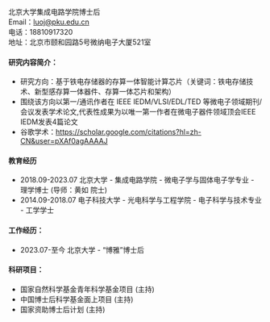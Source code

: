 
北京大学集成电路学院博士后 \
Email：luoj@pku.edu.cn \
电话：18810917320 \
地址：北京市颐和园路5号微纳电子大厦521室

#### 研究内容简介：
- 研究方向：基于铁电存储器的存算一体智能计算芯片（关键词：铁电存储技术、新型感存算一体器件、存算一体芯片和架构）
- 围绕该方向以第一/通讯作者在 IEEE IEDM/VLSI/EDL/TED 等微电子领域期刊/会议发表学术论文,代表性成果为以唯一第一作者在微电子器件领域顶会IEEE IEDM发表4篇论文
- 谷歌学术：https://scholar.google.com/citations?hl=zh-CN&user=pXAf0agAAAAJ 


#### 教育经历
- 2018.09-2023.07	  北京大学		-   集成电路学院  		-  微电子学与固体电子学专业 	- 理学博士 (导师：黄如 院士) 
- 2014.09-2018.07	  电子科技大学 -   光电科学与工程学院 	-  电子科学与技术专业 		- 工学学士


#### 工作经历：
- 2023.07-至今		  北京大学 	-   “博雅”博士后


#### 科研项目：
- 国家自然科学基金青年科学基金项目 (主持)
- 中国博士后科学基金面上项目 (主持)
- 国家资助博士后计划 (主持)

